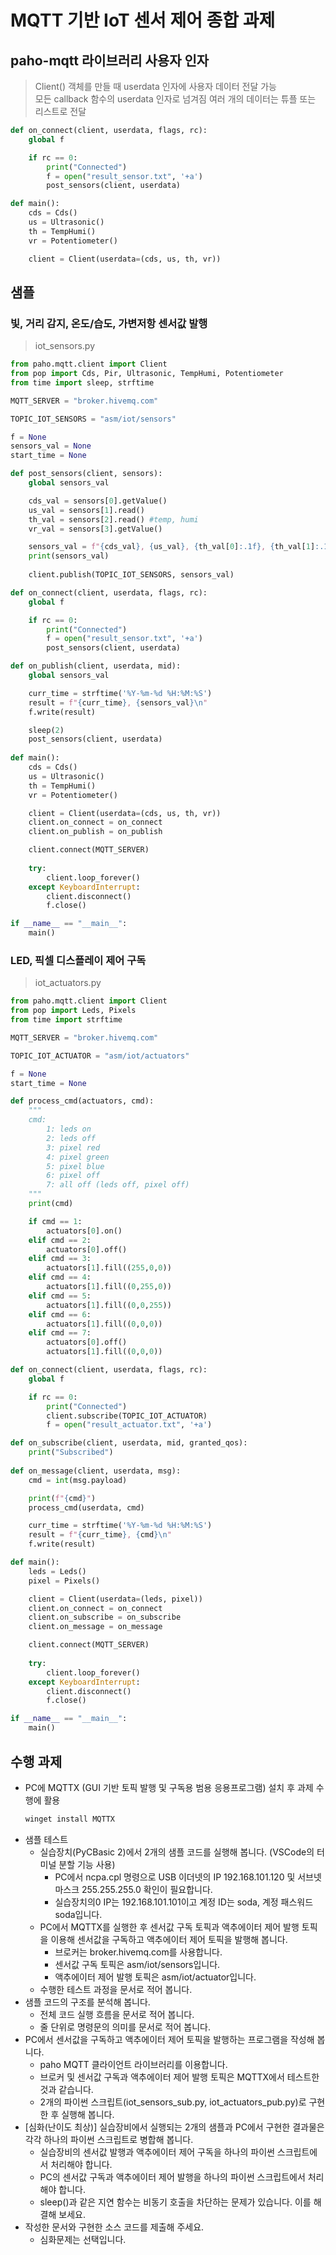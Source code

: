 # MQTT 기반 IoT 센서 제어 종합 과제

## paho-mqtt 라이브러리 사용자 인자
> Client() 객체를 만들 때 userdata 인자에 사용자 데이터 전달 가능  
> 모든 callback 함수의 userdata 인자로 넘겨짐
> 여러 개의 데이터는 튜플 또는 리스트로 전달

```python
def on_connect(client, userdata, flags, rc):
    global f

    if rc == 0:
        print("Connected")
        f = open("result_sensor.txt", '+a')
        post_sensors(client, userdata)

def main():
    cds = Cds()
    us = Ultrasonic()
    th = TempHumi()
    vr = Potentiometer()

    client = Client(userdata=(cds, us, th, vr))
```

## 샘플
### 빛, 거리 감지, 온도/습도, 가변저항 센서값 발행
> iot_sensors.py

```python
from paho.mqtt.client import Client
from pop import Cds, Pir, Ultrasonic, TempHumi, Potentiometer
from time import sleep, strftime

MQTT_SERVER = "broker.hivemq.com"

TOPIC_IOT_SENSORS = "asm/iot/sensors"

f = None
sensors_val = None
start_time = None

def post_sensors(client, sensors):
    global sensors_val

    cds_val = sensors[0].getValue()
    us_val = sensors[1].read()
    th_val = sensors[2].read() #temp, humi
    vr_val = sensors[3].getValue()

    sensors_val = f"{cds_val}, {us_val}, {th_val[0]:.1f}, {th_val[1]:.1f}, {vr_val}"
    print(sensors_val)
    
    client.publish(TOPIC_IOT_SENSORS, sensors_val)

def on_connect(client, userdata, flags, rc):
    global f

    if rc == 0:
        print("Connected")
        f = open("result_sensor.txt", '+a')
        post_sensors(client, userdata)

def on_publish(client, userdata, mid):
    global sensors_val

    curr_time = strftime('%Y-%m-%d %H:%M:%S')
    result = f"{curr_time}, {sensors_val}\n"
    f.write(result)

    sleep(2)
    post_sensors(client, userdata)
    
def main():
    cds = Cds()
    us = Ultrasonic()
    th = TempHumi()
    vr = Potentiometer()

    client = Client(userdata=(cds, us, th, vr))
    client.on_connect = on_connect
    client.on_publish = on_publish

    client.connect(MQTT_SERVER)
    
    try:
        client.loop_forever()
    except KeyboardInterrupt:
        client.disconnect()
        f.close()

if __name__ == "__main__":
    main()
```

### LED, 픽셀 디스플레이 제어 구독
> iot_actuators.py
```python
from paho.mqtt.client import Client
from pop import Leds, Pixels
from time import strftime

MQTT_SERVER = "broker.hivemq.com"

TOPIC_IOT_ACTUATOR = "asm/iot/actuators" 

f = None
start_time = None

def process_cmd(actuators, cmd):
    """
    cmd:
        1: leds on
        2: leds off
        3: pixel red
        4: pixel green
        5: pixel blue
        6: pixel off
        7: all off (leds off, pixel off)
    """
    print(cmd)

    if cmd == 1:
        actuators[0].on()    
    elif cmd == 2:
        actuators[0].off()
    elif cmd == 3:
        actuators[1].fill((255,0,0))
    elif cmd == 4:
        actuators[1].fill((0,255,0))
    elif cmd == 5:
        actuators[1].fill((0,0,255))
    elif cmd == 6:
        actuators[1].fill((0,0,0))
    elif cmd == 7:
        actuators[0].off()    
        actuators[1].fill((0,0,0))

def on_connect(client, userdata, flags, rc):
    global f

    if rc == 0:
        print("Connected")
        client.subscribe(TOPIC_IOT_ACTUATOR)
        f = open("result_actuator.txt", '+a')

def on_subscribe(client, userdata, mid, granted_qos):
    print("Subscribed")
    
def on_message(client, userdata, msg):
    cmd = int(msg.payload)

    print(f"{cmd}")
    process_cmd(userdata, cmd)

    curr_time = strftime('%Y-%m-%d %H:%M:%S')
    result = f"{curr_time}, {cmd}\n"
    f.write(result)

def main():
    leds = Leds()
    pixel = Pixels()

    client = Client(userdata=(leds, pixel))
    client.on_connect = on_connect
    client.on_subscribe = on_subscribe
    client.on_message = on_message

    client.connect(MQTT_SERVER)
    
    try:
        client.loop_forever()
    except KeyboardInterrupt:
        client.disconnect()
        f.close()

if __name__ == "__main__":
    main()
```

## 수행 과제
- PC에 MQTTX (GUI 기반 토픽 발행 및 구독용 범용 응용프로그램) 설치 후 과제 수행에 활용
  ```sh
  winget install MQTTX
  ```
- 샘플 테스트
  - 실습장치(PyCBasic 2)에서 2개의 샘플 코드를 실행해 봅니다. (VSCode의 터미널 분할 기능 사용)
    - PC에서 ncpa.cpl 명령으로 USB 이더넷의 IP 192.168.101.120 및 서브넷마스크 255.255.255.0 확인이 필요합니다.   
    - 실습장치의0 IP는 192.168.101.101이고 계정 ID는 soda, 계정 패스워드 soda입니다.
  - PC에서 MQTTX를 실행한 후 센서값 구독 토픽과 액추에이터 제어 발행 토픽을 이용해 센서값을 구독하고 액추에이터 제어 토픽을 발행해 봅니다.
    - 브로커는 broker.hivemq.com를 사용합니다.
    - 센서값 구독 토픽은 asm/iot/sensors입니다.
    - 액추에이터 제어 발행 토픽은 asm/iot/actuator입니다.
  - 수행한 테스트 과정을 문서로 적어 봅니다.
- 샘플 코드의 구조를 분석해 봅니다.
  - 전체 코드 실행 흐름을 문서로 적어 봅니다.
  - 줄 단위로 명령문의 의미를 문서로 적어 봅니다.
- PC에서 센서값을 구독하고 액추에이터 제어 토픽을 발행하는 프로그램을 작성해 봅니다.
  - paho MQTT 클라이언트 라이브러리를 이용합니다.
  - 브로커 및 센서값 구독과 액추에이터 제어 발행 토픽은 MQTTX에서 테스트한 것과 같습니다.
  - 2개의 파이썬 스크립트(iot_sensors_sub.py, iot_actuators_pub.py)로 구현한 후 실행해 봅니다.
- [심화(난이도 최상)] 실습장비에서 실행되는 2개의 샘플과 PC에서 구현한 결과물은 각각 하나의 파이썬 스크립트로 병합해 봅니다.
  - 실습장비의 센서값 발행과 액추에이터 제어 구독을 하나의 파이썬 스크립트에서 처리해야 합니다.
  - PC의 센서값 구독과 액추에이터 제어 발행을 하나의 파이썬 스크립트에서 처리해야 합니다.
  - sleep()과 같은 지연 함수는 비동기 호출을 차단하는 문제가 있습니다. 이를 해결해 보세요.  
- 작성한 문서와 구현한 소스 코드를 제출해 주세요.
  - 심화문제는 선택입니다. 
